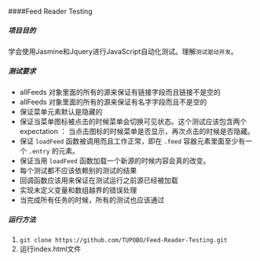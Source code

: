 ####Feed Reader Testing

##### 项目目的
学会使用Jasmine和Jquery进行JavaScript自动化测试。理解`测试驱动开发`。    
##### 测试要求
-   allFeeds 对象里面的所有的源来保证有链接字段而且链接不是空的
-   allFeeds 对象里面的所有的源来保证有名字字段而且不是空的
-   保证菜单元素默认是隐藏的
-   保证当菜单图标被点击的时候菜单会切换可见状态。这个测试应该包含两个 expectation ： 当点击图标的时候菜单是否显示，再次点击的时候是否隐藏。
-   保证 `loadFeed` 函数被调用而且工作正常，即在 `.feed` 容器元素里面至少有一个 `.entry` 的元素。
-   保证当用 `loadFeed` 函数加载一个新源的时候内容会真的改变。
-   每个测试都不应该依赖别的测试的结果
-   回调函数应该用来保证在测试运行之前源已经被加载
-   实现未定义变量和数组越界的错误处理
-   当完成所有任务的时候，所有的测试也应该通过
##### 运行方法

1. `git clone https://github.com/TUPOBO/Feed-Reader-Testing.git`
2. 运行index.html文件